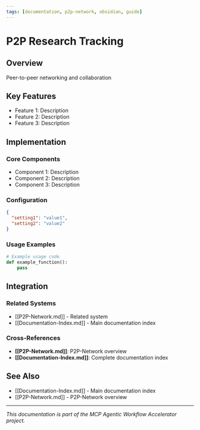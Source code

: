 ```yaml
---
tags: [documentation, p2p-network, obsidian, guide]
---
```

# P2P Research Tracking

## Overview

Peer-to-peer networking and collaboration

## Key Features

- Feature 1: Description
- Feature 2: Description  
- Feature 3: Description

## Implementation

### Core Components

- Component 1: Description
- Component 2: Description
- Component 3: Description

### Configuration

```json
{
  "setting1": "value1",
  "setting2": "value2"
}
```

### Usage Examples

```python
# Example usage code
def example_function():
    pass
```

## Integration

### Related Systems

- [[P2P-Network.md]] - Related system
- [[Documentation-Index.md]] - Main documentation index

### Cross-References

- **[[P2P-Network.md]]**: P2P-Network overview
- **[[Documentation-Index.md]]**: Complete documentation index

## See Also

- [[Documentation-Index.md]] - Main documentation index
- [[P2P-Network.md]] - P2P-Network overview

---

*This documentation is part of the MCP Agentic Workflow Accelerator project.*
